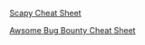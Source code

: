 [Scapy Cheat Sheet](https://pentestmag.com/pentest-scapy-cheat-sheet/)

[Awsome Bug Bounty Cheat Sheet](https://github.com/EdOverflow/bugbounty-cheatsheet)
